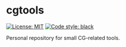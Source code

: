 # cgtools
<a href="https://opensource.org/license/mit/"><img alt="License: MIT" src="https://img.shields.io/badge/License-MIT-green.svg"></a>
<a href="https://github.com/psf/black"><img alt="Code style: black" src="https://img.shields.io/badge/code%20style-black-000000.svg"></a>

Personal repository for small CG-related tools.
